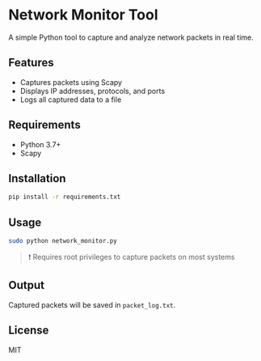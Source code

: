 # Network Monitor Tool

A simple Python tool to capture and analyze network packets in real time.

## Features

- Captures packets using Scapy
- Displays IP addresses, protocols, and ports
- Logs all captured data to a file

## Requirements

- Python 3.7+
- Scapy

## Installation

```bash
pip install -r requirements.txt
```

## Usage

```bash
sudo python network_monitor.py
```

> ❗ Requires root privileges to capture packets on most systems

## Output

Captured packets will be saved in `packet_log.txt`.

## License

MIT